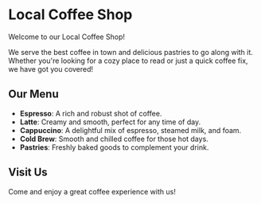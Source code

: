 # Local Coffee Shop

Welcome to our Local Coffee Shop!

We serve the best coffee in town and delicious pastries to go along with it. Whether you're looking for a cozy place to read or just a quick coffee fix, we have got you covered!

## Our Menu
- **Espresso**: A rich and robust shot of coffee.
- **Latte**: Creamy and smooth, perfect for any time of day.
- **Cappuccino**: A delightful mix of espresso, steamed milk, and foam.
- **Cold Brew**: Smooth and chilled coffee for those hot days.
- **Pastries**: Freshly baked goods to complement your drink.

## Visit Us
Come and enjoy a great coffee experience with us!